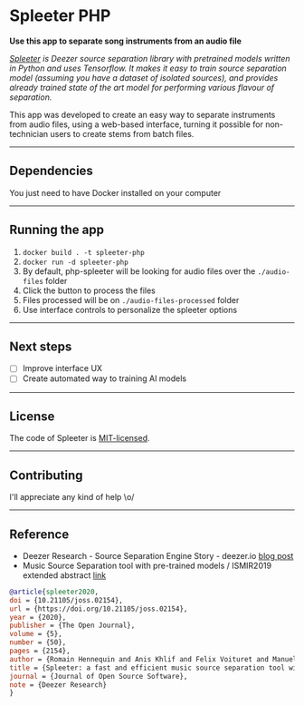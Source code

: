 # Spleeter PHP

**Use this app to separate song instruments from an audio file**

*[Spleeter](https://github.com/deezer/spleeter) is Deezer source separation library with pretrained models written in Python and uses Tensorflow. It makes it easy to train source separation model (assuming you have a dataset of isolated sources), and provides already trained state of the art model for performing various flavour of separation.*

This app was developed to create an easy way to separate instruments from audio files, using a web-based interface, turning it possible for non-technician users to create stems from batch files. 

---
## Dependencies

You just need to have Docker installed on your computer

---

## Running the app

1. `docker build . -t spleeter-php`
2. `docker run -d spleeter-php`
3. By default, php-spleeter will be looking for audio files over the `./audio-files` folder
4. Click the button to process the files
5. Files processed will be on `./audio-files-processed` folder
6. Use interface controls to personalize the spleeter options

---

## Next steps

- [ ] Improve interface UX
- [ ] Create automated way to training AI models

---

## License
The code of Spleeter is [MIT-licensed](https://github.com/deezer/spleeter/blob/master/LICENSE).

--- 
## Contributing
I'll appreciate any kind of help \o/

---
## Reference
* Deezer Research - Source Separation Engine Story - deezer.io [blog post](https://deezer.io/releasing-spleeter-deezer-r-d-source-separation-engine-2b88985e797e)
* Music Source Separation tool with pre-trained models / ISMIR2019 extended abstract [link](http://archives.ismir.net/ismir2019/latebreaking/000036.pdf)

```BibTeX
@article{spleeter2020,
doi = {10.21105/joss.02154},
url = {https://doi.org/10.21105/joss.02154},
year = {2020},
publisher = {The Open Journal},
volume = {5},
number = {50},
pages = {2154},
author = {Romain Hennequin and Anis Khlif and Felix Voituret and Manuel Moussallam},
title = {Spleeter: a fast and efficient music source separation tool with pre-trained models},
journal = {Journal of Open Source Software},
note = {Deezer Research}
}
```
